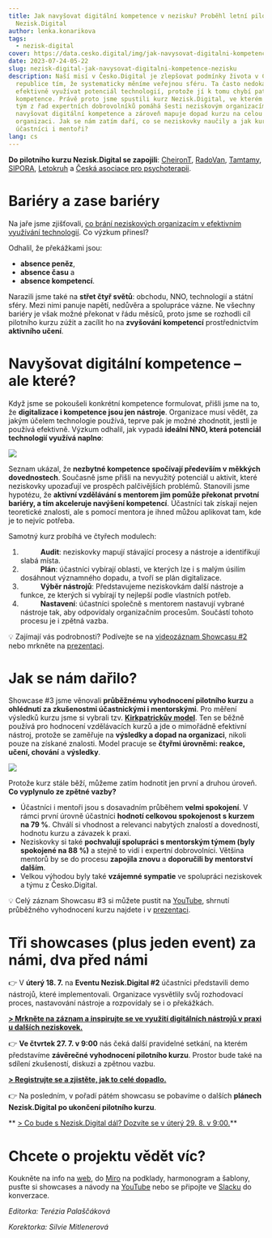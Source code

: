 ```yaml
---
title: Jak navyšovat digitální kompetence v nezisku? Proběhl letní pilotní kurz
  Nezisk.Digital
author: lenka.konarikova
tags:
  - nezisk-digital
cover: https://data.cesko.digital/img/jak-navysovat-digitalni-kompetence-nezisku/clanek-cover.png
date: 2023-07-24-05-22
slug: nezisk-digital-jak-navysovat-digitalni-kompetence-nezisku
description: Naší misí v Česko.Digital je zlepšovat podmínky života v České
  republice tím, že systematicky měníme veřejnou sféru. Ta často nedokáže
  efektivně využívat potenciál technologií, protože jí k tomu chybí patřičné
  kompetence. Právě proto jsme spustili kurz Nezisk.Digital, ve kterém mentorský
  tým z řad expertních dobrovolníků pomáhá šesti neziskovým organizacím
  navyšovat digitální kompetence a zároveň mapuje dopad kurzu na celou
  organizaci. Jak se nám zatím daří, co se neziskovky naučily a jak kurz hodnotí
  účastníci i mentoři?
lang: cs
---
```

**Do pilotního kurzu Nezisk.Digital se zapojili**: [CheironT](https://www.cheiront.cz/), [RadoVan](https://radovan.fun/), [Tamtamy](https://www.tamtamy.cz/), [SIPORA](https://sipora.cz/), [Letokruh](https://letokruh.eu/) a [Česká asociace pro psychoterapii](https://czap.cz/).

# Bariéry a zase bariéry

Na jaře jsme zjišťovali, [co brání neziskových organizacím v efektivním využívání technologií](https://blog.cesko.digital/2023/05/co-brani-neziskovym-organizacim-v-efektivnim-vyuzivani-technologii-prinasime-vysledky-vyzkumu). Co výzkum přinesl? 

Odhalil, že překážkami jsou:

* **absence peněz**,
* **absence času** a
* **absence kompetencí**.

Narazili jsme také na **střet čtyř světů**: obchodu, NNO, technologií a státní sféry. Mezi nimi panuje napětí, nedůvěra a spolupráce vázne. Ne všechny bariéry je však možné překonat v řádu měsíců, proto jsme se rozhodli cíl pilotního kurzu zúžit a zacílit ho na **zvyšování kompetencí** prostřednictvím **aktivního učení**.

# Navyšovat digitální kompetence – ale které?

Když jsme se pokoušeli konkrétní kompetence formulovat, přišli jsme na to, že **digitalizace i kompetence jsou jen nástroje**. Organizace musí vědět, za jakým účelem technologie používá, teprve pak je možné zhodnotit, jestli je používá efektivně. Výzkum odhalil, jak vypadá **ideální NNO, která potenciál technologií využívá naplno**:

![](https://data.cesko.digital/img/jak-navysovat-digitalni-kompetence-nezisku/9-bodu.jpg)

Seznam ukázal, že **nezbytné kompetence spočívají především v měkkých dovednostech**. Současně jsme přišli na nevyužitý potenciál u aktivit, které neziskovky upozaďují ve prospěch palčivějších problémů. Stanovili jsme hypotézu, že **aktivní vzdělávání s mentorem jim pomůže překonat prvotní bariéry, a tím akceleruje navýšení kompetencí**. Účastníci tak získají nejen teoretické znalosti, ale s pomocí mentora je ihned můžou aplikovat tam, kde je to nejvíc potřeba.

Samotný kurz probíhá ve čtyřech modulech:

1.           **Audit**: neziskovky mapují stávající procesy a nástroje a identifikují slabá místa.
2.           **Plán**: účastníci vybírají oblasti, ve kterých lze i s malým úsilím dosáhnout významného dopadu, a tvoří se plán digitalizace.
3.           **Výběr nástrojů**: Představujeme neziskovkám další nástroje a funkce, ze kterých si vybírají ty nejlepší podle vlastních potřeb.
4.           **Nastavení**: účastníci společně s mentorem nastavují vybrané nástroje tak, aby odpovídaly organizačním procesům. Součástí tohoto procesu je i zpětná vazba.

💡 Zajímají vás podrobnosti? Podívejte se na [videozáznam Showcasu #2](https://www.youtube.com/watch?v=ZK-YBXQC3IQ&ab_channel=%C4%8Cesko.Digital) nebo mrkněte na [prezentaci](https://docs.google.com/presentation/d/1J9yp9SbDunPiHldWrTPflWrmBQHKaudFnEfxz1OneR0/edit?usp=sharing).

# Jak se nám dařilo?

Showcase #3 jsme věnovali **průběžnému vyhodnocení pilotního kurzu** a **ohlédnutí za zkušenostmi účastnickými i mentorskými**. Pro měření výsledků kurzu jsme si vybrali tzv. **[Kirkpatrickův model](https://www.kirkpatrickpartners.com/the-kirkpatrick-model/)**. Ten se běžně používá pro hodnocení vzdělávacích kurzů a jde o mimořádně efektivní nástroj, protože se zaměřuje na **výsledky a dopad na organizaci**, nikoli pouze na získané znalosti. Model pracuje se **čtyřmi úrovněmi: reakce, učení, chování** a **výsledky**.

![](https://data.cesko.digital/img/jak-navysovat-digitalni-kompetence-nezisku/kirkpatrick-model.png)

Protože kurz stále běží, můžeme zatím hodnotit jen první a druhou úroveň. **Co vyplynulo ze zpětné vazby?**

* Účastníci i mentoři jsou s dosavadním průběhem **velmi spokojení**. V rámci první úrovně účastníci **hodnotí celkovou spokojenost s kurzem na 79 %**. Chválí si vhodnost a relevanci nabytých znalostí a dovedností, hodnotu kurzu a závazek k praxi. 
* Neziskovky si také **pochvalují spolupráci s mentorským týmem (byly spokojené na 88 %)** a stejně to vidí i expertní dobrovolníci. Většina mentorů by se do procesu **zapojila znovu** a **doporučili by mentorství dalším**. 
* Velkou výhodou byly také **vzájemné sympatie** ve spolupráci neziskovek a týmu z Česko.Digital.

💡 Celý záznam Showcasu #3 si můžete pustit na [YouTube](https://www.youtube.com/watch?v=2BTLmofkySU&ab_channel=%C4%8Cesko.Digital), shrnutí průběžného vyhodnocení kurzu najdete i v [prezentaci](https://docs.google.com/presentation/d/1wqA-ySeta_i3m975l2emNxK6kHNHGr_18pqTnusUkj4/edit#slide=id.g1e3c574ab00_0_424).

# Tři showcases (plus jeden event) za námi, dva před námi

👉 V **úterý 18. 7.** na **Eventu Nezisk.Digital #2** účastníci představili demo nástrojů, které implementovali. Organizace vysvětlily svůj rozhodovací proces, nastavování nástroje a rozpovídaly se i o překážkách.

**[\> Mrkněte na záznam a inspirujte se ve využití digitálních nástrojů v praxi u dalších neziskovek.](https://www.youtube.com/watch?v=uNktnZYSDFQ&ab_channel=%C4%8Cesko.Digital)**

👉 **Ve čtvrtek 27. 7. v 9:00** nás čeká další pravidelné setkání, na kterém představíme **závěrečné vyhodnocení pilotního kurzu**. Prostor bude také na sdílení zkušeností, diskuzi a zpětnou vazbu.

**[\> Registrujte se a zjistěte, jak to celé dopadlo.](https://cesko.digital/events/nezisk-digital-showcase-4)** 

👉 Na posledním, v pořadí pátém showcasu se pobavíme o dalších **plánech Nezisk.Digital po ukončení pilotního kurzu**.

** [\> Co bude s Nezisk.Digital dál? Dozvíte se v úterý 29. 8. v 9:00.](https://cesko.digital/events/nezisk-digital-showcase-5)**

# Chcete o projektu vědět víc?

Koukněte na info na [web](https://cesko.digital/projects/nezisk-digital), do [Miro](https://miro.com/app/board/uXjVML2qvDY=/?share_link_id=2066351132) na podklady, harmonogram a šablony, pusťte si showcases a návody na [YouTube](https://www.youtube.com/playlist?list=PLOX5xelTsEv-Z7CMKgee6zHSHH22R_u14) nebo se připojte ve [Slacku](https://cesko-digital.slack.com/archives/C02T7QPHGA3) do konverzace.

*Editorka: Terézia Palaščáková*

*Korektorka: Silvie Mitlenerová*